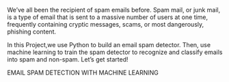 We’ve all been the recipient of spam emails before. Spam mail, or junk mail, is a type of email
that is sent to a massive number of users at one time, frequently containing cryptic
messages, scams, or most dangerously, phishing content.

In this Project,we use Python to build an email spam detector. Then, use machine learning to
train the spam detector to recognize and classify emails into spam and non-spam. Let’s get
started!

EMAIL SPAM DETECTION WITH MACHINE LEARNING
